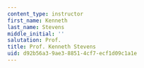 ```yaml
---
content_type: instructor
first_name: Kenneth
last_name: Stevens
middle_initial: ''
salutation: Prof.
title: Prof. Kenneth Stevens
uid: d92b56a3-9ae3-8851-4cf7-ecf1d09c1a1e
---
```

